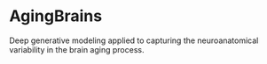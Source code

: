 # AgingBrains
Deep generative modeling applied to capturing the neuroanatomical variability in the brain aging process.
